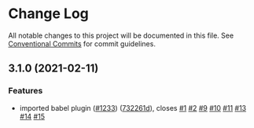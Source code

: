 # Change Log

All notable changes to this project will be documented in this file.
See [Conventional Commits](https://conventionalcommits.org) for commit guidelines.

## 3.1.0 (2021-02-11)


### Features

* imported babel plugin ([#1233](https://github.com/Codecademy/client-modules/issues/1233)) ([732261d](https://github.com/Codecademy/client-modules/commit/732261d9f94c1afd2e3ae20a5f61b0a6dbc0ed9a)), closes [#1](https://github.com/Codecademy/client-modules/issues/1) [#2](https://github.com/Codecademy/client-modules/issues/2) [#9](https://github.com/Codecademy/client-modules/issues/9) [#10](https://github.com/Codecademy/client-modules/issues/10) [#11](https://github.com/Codecademy/client-modules/issues/11) [#13](https://github.com/Codecademy/client-modules/issues/13) [#14](https://github.com/Codecademy/client-modules/issues/14) [#15](https://github.com/Codecademy/client-modules/issues/15)
